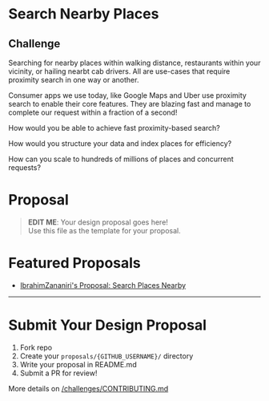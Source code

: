 # Search Nearby Places

## Challenge

Searching for nearby places within walking distance, restaurants within your vicinity, or hailing nearbt cab drivers. All are use-cases that require proximity search in one way or another.

Consumer apps we use today, like Google Maps and Uber use proximity search to enable their core features. They are blazing fast and manage to complete our request within a fraction of a second!

How would you be able to achieve fast proximity-based search?

How would you structure your data and index places for efficiency?

How can you scale to hundreds of millions of places and concurrent requests?

# Proposal
> **EDIT ME**: Your design proposal goes here!\
> Use this file as the template for your proposal.

# Featured Proposals
- [IbrahimZananiri's Proposal: Search Places Nearby](/challenges/amazon/proposals/IbrahimZananiri)

---

# Submit Your Design Proposal

1. Fork repo
2. Create your `proposals/{GITHUB_USERNAME}/` directory
3. Write your proposal in README.md
4. Submit a PR for review!

More details on [/challenges/CONTRIBUTING.md](/challenges/CONTRIBUTING.md)

